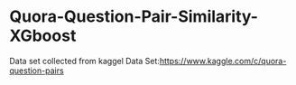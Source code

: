 # Quora-Question-Pair-Similarity-XGboost
Data set collected from kaggel 
Data Set:https://www.kaggle.com/c/quora-question-pairs










